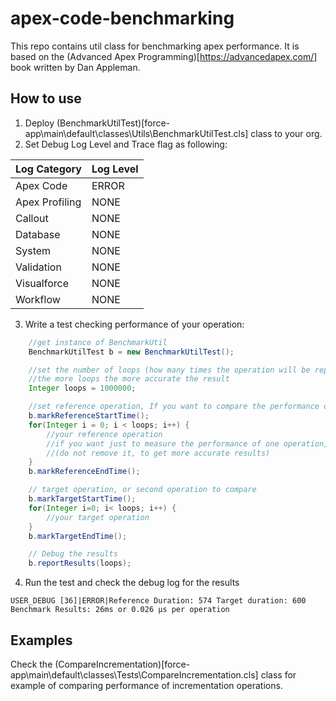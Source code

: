 # apex-code-benchmarking

This repo contains util class for benchmarking apex performance. It is based on the (Advanced Apex Programming)[https://advancedapex.com/] book written by Dan Appleman. 



## How to use
1. Deploy (BenchmarkUtilTest)[force-app\main\default\classes\Utils\BenchmarkUtilTest.cls] class to your org.
2. Set Debug Log Level and Trace flag as following:

| Log Category   | Log Level     |
| -------------- | ------------- |
| Apex Code      | ERROR         |
| Apex Profiling | NONE          |
| Callout        | NONE          |
| Database       | NONE          |
| System         | NONE          |
| Validation     | NONE          |
| Visualforce    | NONE          |
| Workflow       | NONE          |

3. Write a test checking performance of your operation:

```java
    //get instance of BenchmarkUtil
    BenchmarkUtilTest b = new BenchmarkUtilTest();

    //set the number of loops (how many times the operation will be repeated)
    //the more loops the more accurate the result
    Integer loops = 1000000;

    //set reference operation, If you want to compare the performance of two operations 
    b.markReferenceStartTime();
    for(Integer i = 0; i < loops; i++) {
        //your reference operation
        //if you want just to measure the performance of one operation, leave this loop empty.
        //(do not remove it, to get more accurate results) 
    }
    b.markReferenceEndTime();

    // target operation, or second operation to compare
    b.markTargetStartTime();
    for(Integer i=0; i< loops; i++) {
        //your target operation
    }
    b.markTargetEndTime();

    // Debug the results
    b.reportResults(loops);

```

4. Run the test and check the debug log for the results

```
USER_DEBUG [36]|ERROR|Reference Duration: 574 Target duration: 600 Benchmark Results: 26ms or 0.026 μs per operation 
```

## Examples
Check the (CompareIncrementation)[force-app\main\default\classes\Tests\CompareIncrementation.cls] class for example of comparing performance of incrementation operations.